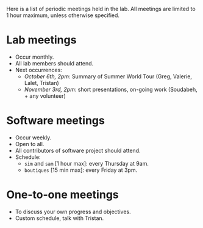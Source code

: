 Here is a list of periodic meetings held in the lab. All meetings are
limited to 1 hour maximum, unless otherwise specified. 

# Lab meetings

* Occur monthly.
* All lab members should attend.
* Next occurrences:
   * *October 6th, 2pm*: Summary of Summer World Tour (Greg, Valerie, Lalet, Tristan)
   * *November 3rd, 2pm*: short presentations, on-going work (Soudabeh, + any volunteer)

# Software meetings

* Occur weekly.
* Open to all.
* All contributors of software project should attend. 
* Schedule:
  * `sim` and `sam` [1 hour max]: every Thursday at 9am.
  * `boutiques` [15 min max]: every Friday at 3pm.

# One-to-one meetings

* To discuss your own progress and objectives.
* Custom schedule, talk with Tristan. 
